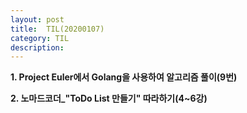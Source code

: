 ```yaml
---
layout: post
title:  TIL(20200107)
category: TIL 
description: 
---
```


<p><b>1. Project Euler에서 Golang을 사용하여 알고리즘 풀이(9번)</b><p>
<p><b>2. 노마드코더_"ToDo List 만들기" 따라하기(4~6강)</b><p>

